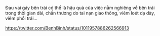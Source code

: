 Đau vai gáy bên trái có thể là hậu quả của việc nằm nghiêng về bên trái trong thời gian dài, chấn thương do tai nạn giao thông, viêm loét dạ dày, viêm phổi trái…

https://twitter.com/BenhBinh/status/1011957886262566913
